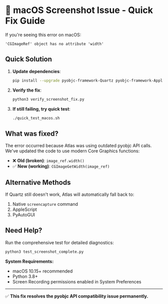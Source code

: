 # 🍎 macOS Screenshot Issue - Quick Fix Guide

If you're seeing this error on macOS:
```
'CGImageRef' object has no attribute 'width'
```

## Quick Solution

1. **Update dependencies**:
   ```bash
   pip install --upgrade pyobjc-framework-Quartz pyobjc-framework-ApplicationServices
   ```

2. **Verify the fix**:
   ```bash
   python3 verify_screenshot_fix.py
   ```

3. **If still failing, try quick test**:
   ```bash
   ./quick_test_macos.sh
   ```

## What was fixed?

The error occurred because Atlas was using outdated pyobjc API calls. We've updated the code to use modern Core Graphics functions:

- ❌ **Old (broken)**: `image_ref.width()`  
- ✅ **New (working)**: `CGImageGetWidth(image_ref)`

## Alternative Methods

If Quartz still doesn't work, Atlas will automatically fall back to:
1. Native `screencapture` command
2. AppleScript
3. PyAutoGUI

## Need Help?

Run the comprehensive test for detailed diagnostics:
```bash
python3 test_screenshot_complete.py
```

**System Requirements:**
- macOS 10.15+ recommended
- Python 3.8+
- Screen Recording permissions enabled in System Preferences

---
✅ **This fix resolves the pyobjc API compatibility issue permanently.**
